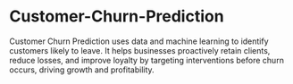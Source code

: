 # Customer-Churn-Prediction
Customer Churn Prediction uses data and machine learning to identify customers likely to leave. It helps businesses proactively retain clients, reduce losses, and improve loyalty by targeting interventions before churn occurs, driving growth and profitability.
